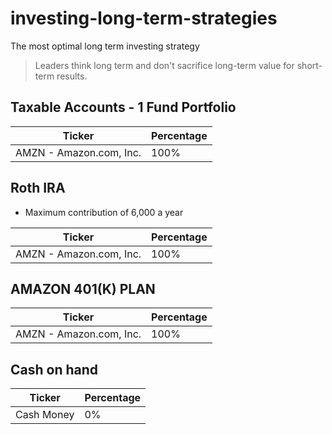 # investing-long-term-strategies
The most optimal long term investing strategy 
> Leaders think long term and don't sacrifice long-term value for short-term results.

## Taxable Accounts - 1 Fund Portfolio 
| Ticker      | Percentage  |
| ----------- | ----------- |
| AMZN - Amazon.com, Inc.| 100% |


## Roth IRA
- Maximum contribution of 6,000 a year 

| Ticker      | Percentage  |
| ----------- | ----------- |
| AMZN - Amazon.com, Inc.| 100% |

## AMAZON 401(K) PLAN 
| Ticker      | Percentage  |
| ----------- | ----------- |
| AMZN - Amazon.com, Inc.| 100% |

## Cash on hand 
| Ticker      | Percentage  |
| ----------- | ----------- |
| Cash Money| 0% |
